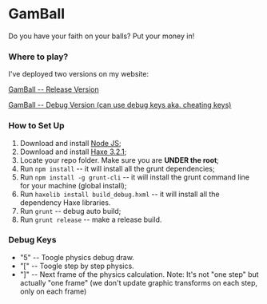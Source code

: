 # GamBall #

Do you have your faith on your balls? Put your money in!

### Where to play? ###

I've deployed two versions on my website:

[GamBall -- Release Version](http://rolloliu.com/gamball/)

[GamBall -- Debug Version (can use debug keys aka. cheating keys)](http://rolloliu.com/gamball-debug/)

### How to Set Up ###

1. Download and install [Node JS](https://nodejs.org);
2. Download and install [Haxe 3.2.1](https://haxe.org/download/version/3.2.1/);
3. Locate your repo folder. Make sure you are **UNDER the root**;
4. Run `npm install` -- it will install all the grunt dependencies;
5. Run `npm install -g grunt-cli` -- it will install the grunt command line for your machine (global install);
6. Run `haxelib install build_debug.hxml` -- it will install all the dependency Haxe libraries.
7. Run `grunt` -- debug auto build;
8. Run `grunt release` -- make a release build.

### Debug Keys ###

 * "5" -- Toogle physics debug draw.
 * "[" -- Toogle step by step physics.
 * "]" -- Next frame of the physics calculation. Note: It's not "one step" but actually "one frame" (we don't update graphic transforms on each step, only on each frame)
